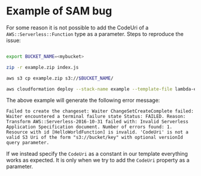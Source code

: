 # Example of SAM bug

For some reason it is not possible to add the CodeUri of a
`AWS::Serverless::Function` type as a parameter. Steps to reproduce the issue:

```bash

export BUCKET_NAME=<mybucket>

zip -r example.zip index.js

aws s3 cp example.zip s3://$BUCKET_NAME/

aws cloudformation deploy --stack-name example --template-file lambda-example.sam.yaml --parameter-overrides CodeUri=s3://$BUCKET_NAME/example.zip

````

The above example will generate the following error message:

```
Failed to create the changeset: Waiter ChangeSetCreateComplete failed: Waiter encountered a terminal failure state Status: FAILED. Reason: Transform AWS::Serverless-2016-10-31 failed with: Invalid Serverless Application Specification document. Number of errors found: 1. Resource with id [HelloWorldFunction] is invalid. 'CodeUri' is not a valid S3 Uri of the form "s3://bucket/key" with optional versionId query parameter.
```

If we instead specify the `CodeUri` as a constant in our template everything
works as expected. It is only when we try to add the `CodeUri` property as a
parameter.
